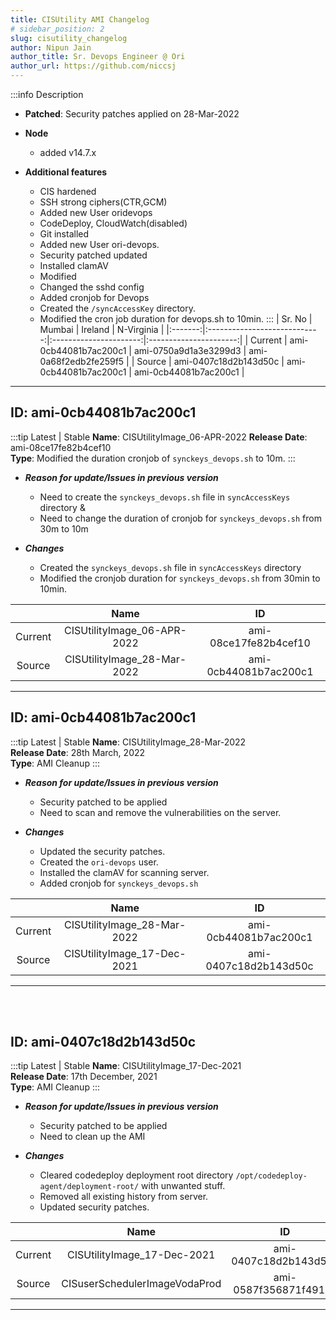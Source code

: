 ```yaml
---
title: CISUtility AMI Changelog
# sidebar_position: 2
slug: cisutility_changelog
author: Nipun Jain
author_title: Sr. Devops Engineer @ Ori
author_url: https://github.com/niccsj
---
```

:::info Description

- **Patched**: Security patches applied on 28-Mar-2022

- **Node**
  - added v14.7.x

- **Additional features**
  - CIS hardened
  - SSH strong ciphers(CTR,GCM)
  - Added new User oridevops
  - CodeDeploy, CloudWatch(disabled)
  - Git installed
  - Added new User ori-devops.
  - Security patched updated
  - Installed clamAV
  - Modified
  - Changed the sshd config
  - Added cronjob for Devops
  - Created the `/syncAccessKey` directory.
  - Modified the cron job duration for devops.sh to 10min.
:::
| Sr. No        |               Mumbai           |        Ireland              |       N-Virginia              |
|:-------:|:----------------------------:|:----------------------:|:----------------------:|
| Current | ami-0cb44081b7ac200c1  | ami-0750a9d1a3e3299d3  | ami-0a68f2edb2fe259f5  |
| Source  | ami-0407c18d2b143d50c  | ami-0cb44081b7ac200c1  | ami-0cb44081b7ac200c1  |

---

## ID: ami-0cb44081b7ac200c1

:::tip Latest | Stable
**Name**: CISUtilityImage_06-APR-2022
**Release Date**: ami-08ce17fe82b4cef10  
**Type**: Modified the duration cronjob of `synckeys_devops.sh` to 10m.
:::

- ***Reason for update/Issues in previous version***
  - Need to create the `synckeys_devops.sh` file in `syncAccessKeys` directory &
  - Need to change the duration of cronjob for `synckeys_devops.sh` from 30m to 10m

- ***Changes***
  - Created the `synckeys_devops.sh` file in `syncAccessKeys` directory
  - Modified the cronjob duration for `synckeys_devops.sh` from 30min to 10min.

|         |               Name           |           ID           |
|:-------:|:----------------------------:|:----------------------:|
| Current | CISUtilityImage_06-APR-2022 | ami-08ce17fe82b4cef10   |
| Source  | CISUtilityImage_28-Mar-2022  | ami-0cb44081b7ac200c1  |

---

## ID:  ami-0cb44081b7ac200c1

:::tip Latest | Stable
**Name**: CISUtilityImage_28-Mar-2022  
**Release Date**: 28th March, 2022  
**Type**: AMI Cleanup
:::

- ***Reason for update/Issues in previous version***
  - Security patched to be applied
  - Need to scan and remove the vulnerabilities on the server.

- ***Changes***
  - Updated the security patches.
  - Created the `ori-devops` user.
  - Installed the clamAV for scanning server.
  - Added cronjob for `synckeys_devops.sh`

|         |               Name           |           ID           |
|:-------:|:----------------------------:|:----------------------:|
| Current | CISUtilityImage_28-Mar-2022  | ami-0cb44081b7ac200c1 |
| Source  | CISUtilityImage_17-Dec-2021  | ami-0407c18d2b143d50c |

---
<br></br>

## ID:  ami-0407c18d2b143d50c

:::tip Latest | Stable
**Name**: CISUtilityImage_17-Dec-2021  
**Release Date**: 17th December, 2021  
**Type**: AMI Cleanup
:::

- ***Reason for update/Issues in previous version***
  - Security patched to be applied
  - Need to clean up the AMI

- ***Changes***
  - Cleared codedeploy deployment root directory `/opt/codedeploy-agent/deployment-root/` with unwanted stuff.
  - Removed all existing history from server.
  - Updated security patches.

|         |               Name           |           ID           |
|:-------:|:----------------------------:|:----------------------:|
| Current | CISUtilityImage_17-Dec-2021   | ami-0407c18d2b143d50c |
| Source  | CISuserSchedulerImageVodaProd | ami-0587f356871f4915a |

---
<br></br>